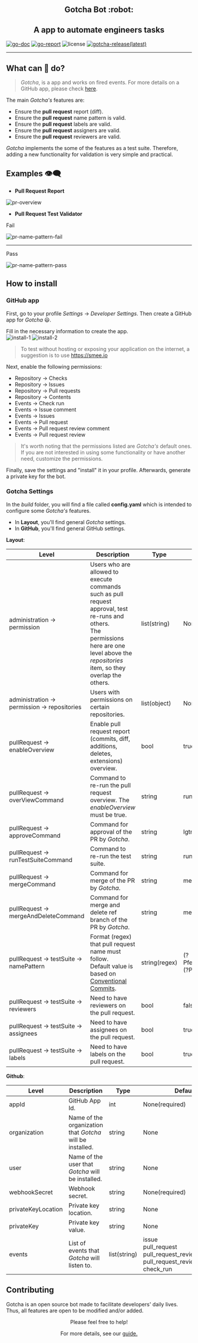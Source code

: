 <h2 align="center"> Gotcha Bot :robot: </h2>
<h2 align="center">A app to automate engineers tasks</h2>

[![go-doc](https://godoc.org/github.com/diegolnasc/gotcha?status.svg)](https://godoc.org/github.com/diegolnasc/gotcha)
[![go-report](https://goreportcard.com/badge/github.com/diegolnasc/gotcha)](https://goreportcard.com/report/github.com/diegolnasc/gotcha)
![license](https://img.shields.io/github/license/diegolnasc/gotcha?style=plastic)
[![gotcha-release(latest)](https://img.shields.io/github/v/release/diegolnasc/gotcha?sort=semver&style=plastic)](https://github.com/diegolnasc/gotcha/releases)

---
## What can :robot: do?

> *Gotcha*, is a app and works on fired events. For more details on a GitHub app, please check [here](https://docs.github.com/en/developers/apps/getting-started-with-apps/about-apps).

The main _Gotcha's_ features are:

- Ensure the **pull request** report (diff).
- Ensure the **pull request** name pattern is valid.
- Ensure the **pull request** labels are valid.
- Ensure the **pull request** assigners are valid.
- Ensure the **pull request** reviewers are valid.


*Gotcha* implements the some of the features as a test suite. Therefore, adding a new functionality for validation is very simple and practical.

## Examples :eye_speech_bubble:

- **Pull Request Report**

![pr-overview](docs/imgs/pr-overview.png)

- **Pull Request Test Validator**

Fail

![pr-name-pattern-fail](docs/imgs/pr-name-pattern-fail.png)

---

Pass

![pr-name-pattern-pass](docs/imgs/pr-name-pattern-pass.png)

## How to install

### GitHub app
First, go to your profile *Settings* &#8594; *Developer Settings*. Then create a GitHub app for *Gotcha* :smiley:.

Fill in the necessary information to create the app.  
![install-1](docs/imgs/install-1.png)
![install-2](docs/imgs/install-2.png)

> To test without hosting or exposing your application on the internet, a suggestion is to use https://smee.io

Next, enable the following permissions:

- Repository &#8594; Checks
- Repository &#8594; Issues
- Repository &#8594; Pull requests
- Repository &#8594; Contents
- Events &#8594; Check run
- Events &#8594; Issue comment
- Events &#8594; Issues
- Events &#8594; Pull request
- Events &#8594; Pull request review comment
- Events &#8594; Pull request review

> It's worth noting that the permissions listed are *Gotcha's* default ones. If you are not interested in using some functionality or have another need, customize the permissions.

Finally, save the settings and "install" it in your profile.
Afterwards, generate a private key for the bot.

### Gotcha Settings

In the *build* folder, you will find a file called **config.yaml** which is intended to configure some _Gotcha's_ features.

- In **Layout**, you'll find general *Gotcha* settings.
- In **GitHub**, you'll find general GitHub settings.

**Layout**: 

| Level                                                  | Description                                                                                                                                                                                           | Type          | Default                                                                                                        |
|--------------------------------------------------------|-------------------------------------------------------------------------------------------------------------------------------------------------------------------------------------------------------|---------------|----------------------------------------------------------------------------------------------------------------|
| administration &#8594; permission                      | Users who are allowed to execute commands such as pull request approval, test re-runs and others. <br/> The permissions here are one level above the *repositories* item, so they overlap the others. | list(string)  | None                                                                                                           |
| administration &#8594; permission &#8594; repositories | Users with permissions on certain repositories.                                                                                                                                                       | list(object)  | None                                                                                                           |
| pullRequest &#8594; enableOverview                     | Enable pull request report (commits, diff, additions, deletes, extensions) overview.                                                                                                                  | bool          | true                                                                                                           |
| pullRequest &#8594; overViewCommand                    | Command to re-run the pull request overview. The _enableOverview_ must be true.                                                                                                                       | string        | run overview                                                                                                   |
| pullRequest &#8594; approveCommand                     | Command for approval of the PR by *Gotcha*.                                                                                                                                                           | string        | lgtm                                                                                                           |
| pullRequest &#8594; runTestSuiteCommand                | Command to re-run the test suite.                                                                                                                                                                     | string        | run testsuite                                                                                                  |
| pullRequest &#8594; mergeCommand                       | Command for merge of the PR by *Gotcha*.                                                                                                                                                              | string        | merge                                                                                                          |
| pullRequest &#8594; mergeAndDeleteCommand              | Command for merge and delete ref branch of the PR by *Gotcha*.                                                                                                                                        | string        | merge and delete                                                                                               |
| pullRequest &#8594; testSuite &#8594; namePattern      | Format (regex) that pull request name must follow.<br/> Default value is based on [Conventional Commits](https://www.conventionalcommits.org/en/v1.0.0/).                                             | string(regex) | (?P<type>feat&#124;fix&#124;refactor&#124;style&#124;docs&#124;build&#124;chore)(?P<separator>:) (?P<body>.+)' |
| pullRequest &#8594; testSuite &#8594; reviewers        | Need to have reviewers on the pull request.                                                                                                                                                           | bool          | false                                                                                                          |
| pullRequest &#8594; testSuite &#8594; assignees        | Need to have assignees on the pull request.                                                                                                                                                           | bool          | true                                                                                                           |
| pullRequest &#8594; testSuite &#8594; labels           | Need to have labels on the pull request.                                                                                                                                                              | bool          | true                                                                                                           |


**Github**:

| Level              | Description                                               | Type         | Default                                                                                              |
|--------------------|-----------------------------------------------------------|--------------|------------------------------------------------------------------------------------------------------|
| appId              | GitHub App Id.                                            | int          | None(required)                                                                                       |
| organization       | Name of the organization that *Gotcha* will be installed. | string       | None                                                                                                 |
| user               | Name of the user that *Gotcha* will be installed.         | string       | None                                                                                                 |
| webhookSecret      | Webhook secret.                                           | string       | None(required)                                                                                       |
| privateKeyLocation | Private key location.                                     | string       | None                                                                                                 |
| privateKey         | Private key value.                                        | string       | None                                                                                                 |
| events             | List of events that *Gotcha* will listen to.              | list(string) | issue <br/> pull_request <br/> pull_request_review_comment <br/> pull_request_review <br/> check_run |


## Contributing
Gotcha is an open source bot made to facilitate developers' daily lives. Thus, all features are open to be modified and/or added.
<p align="center"> Please feel free to help!  </p>

<p align="center"> For more details, see our <a href="CONTRIBUTING.md"> guide.</a></p> 
